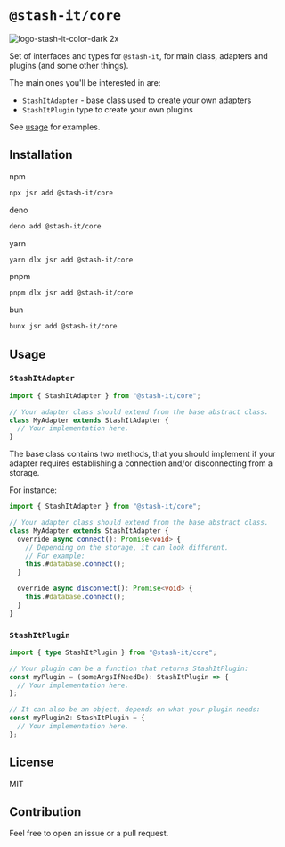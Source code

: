 # `@stash-it/core`

![logo-stash-it-color-dark 2x](https://user-images.githubusercontent.com/1819138/30385483-99fd209c-98a7-11e7-85e2-595791d8d894.png)

Set of interfaces and types for `@stash-it`, for main class, adapters and plugins (and some other things).

The main ones you'll be interested in are:

- `StashItAdapter` - base class used to create your own adapters
- `StashItPlugin` type to create your own plugins

See [usage](#usage) for examples.

## Installation

npm

```bash
npx jsr add @stash-it/core
```

deno

```bash
deno add @stash-it/core
```

yarn

```bash
yarn dlx jsr add @stash-it/core
```

pnpm

```bash
pnpm dlx jsr add @stash-it/core
```

bun

```bash
bunx jsr add @stash-it/core
```

## Usage

### `StashItAdapter`

```typescript
import { StashItAdapter } from "@stash-it/core";

// Your adapter class should extend from the base abstract class.
class MyAdapter extends StashItAdapter {
  // Your implementation here.
}
```

The base class contains two methods, that you should implement if your adapter requires establishing a connection and/or disconnecting from a storage.

For instance:

```typescript
import { StashItAdapter } from "@stash-it/core";

// Your adapter class should extend from the base abstract class.
class MyAdapter extends StashItAdapter {
  override async connect(): Promise<void> {
    // Depending on the storage, it can look different.
    // For example:
    this.#database.connect();
  }

  override async disconnect(): Promise<void> {
    this.#database.connect();
  }
}
```

### `StashItPlugin`

```typescript
import { type StashItPlugin } from "@stash-it/core";

// Your plugin can be a function that returns StashItPlugin:
const myPlugin = (someArgsIfNeedBe): StashItPlugin => {
  // Your implementation here.
};

// It can also be an object, depends on what your plugin needs:
const myPlugin2: StashItPlugin = {
  // Your implementation here.
};
```

## License

MIT

## Contribution

Feel free to open an issue or a pull request.
